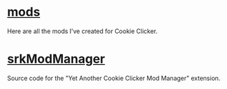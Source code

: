 # [mods](mods)
Here are all the mods I've created for Cookie Clicker.

# [srkModManager](srkModManager)
Source code for the "Yet Another Cookie Clicker Mod Manager" extension.
